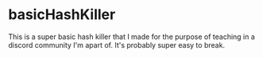 # basicHashKiller
This is a super basic hash killer that I made for the purpose of teaching in a discord community I'm apart of. It's probably super easy to break.
